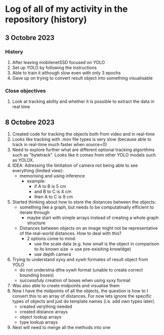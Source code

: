 # Log of all of my activity in the repository (history)
## 3 Octobre 2023
### History
1. After leaving mobilenetSSD focused on YOLO
2. Set up YOLO by following the instructions
3. Able to train it although slow even with only 3 epochs
4. Gave up on trying to convert result object into something visualisable

### Close objectives
1. Look at tracking ability and whether it is possible to extract the data in real time


## 8 Octobre 2023
1. Created code for tracking the objects both from video and in real-time 
2. Looks like tracking with .mov file types is very slow (because able to track in real-time much faster when source=0)
3. Need to explore further what are different optional tracking algorithms such as "bytetrack". Looks like it comes from other YOLO models such as YOLOX. 
4. IDEA: Adressing the limitation of camera not being able to see everything (limited view):
    - memorising and using inference
        - example:
            - if A to B is 5 cm
            - and B to C is 4 cm
            - then A to C is 9 cm
5. Started thinking about how to store the distances between the objects:
    - something like a graph, but needs to be computatinally efficient to iterate through
        - maybe start with simple arrays instead of creating a whole graph structure
    - Distances between objects on an image might not be representative of the real-world distances. How to deal with this?
        - 2 options come to mind:
            - use the scale data (e.g. how small is the object in comparison to its known size -> use pre-exisiting knowldge) 
            - use depth camera
6. Trying to understand xyxy  and xywh formates of result object from YOLO
    - do not understna dthe xywh format (unable to create correct bounding boxes)
    - successfuly creation of boxes when using xyxy format
7. Was also able to create midpoints and visualise them 
8. Now I have the midpoints of all the objects, the question is how to I convert this to an array of distances. For now lets ignore the specific types of objects and just do template names (i.e. add own types later). 
    - created verything needed 
    - created distance arrays
    - object lookup arrays
    - type lookup arrays
9. Next will need to merge all the methods into one
